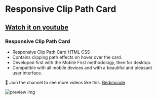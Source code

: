 # Responsive Clip Path Card
## [Watch it on youtube](https://youtu.be/M5Q5hBlQO1A)
### Responsive Clip Path Card

- Responsive Clip Path Card HTML CSS
- Contains clipping path effects on hover over the card.
- Developed first with the Mobile First methodology, then for desktop.
- Compatible with all mobile devices and with a beautiful and pleasant user interface.

💙 Join the channel to see more videos like this. [Bedimcode](https://www.youtube.com/@Bedimcode)

![preview img](/preview.png)
